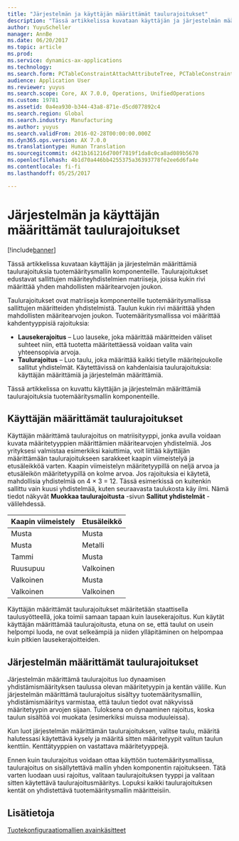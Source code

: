 ```yaml
---
title: "Järjestelmän ja käyttäjän määrittämät taulurajoitukset"
description: "Tässä artikkelissa kuvataan käyttäjän ja järjestelmän määrittämiä taulurajoituksia tuotemääritysmallin komponenteille. Taulurajoitukset edustavat sallittujen määriteyhdistelmien matriiseja, joissa kukin rivi määrittää yhden mahdollisten määritearvojen joukon."
author: YuyuScheller
manager: AnnBe
ms.date: 06/20/2017
ms.topic: article
ms.prod: 
ms.service: dynamics-ax-applications
ms.technology: 
ms.search.form: PCTableConstraintAttachAttributeTree, PCTableConstraintColumnSystem, PCTableConstraintContentUserDef, PCTableConstraintDefinition, PCTableConstraintWizard
audience: Application User
ms.reviewer: yuyus
ms.search.scope: Core, AX 7.0.0, Operations, UnifiedOperations
ms.custom: 19781
ms.assetid: 0a4ea930-b344-43a8-871e-d5cd077892c4
ms.search.region: Global
ms.search.industry: Manufacturing
ms.author: yuyus
ms.search.validFrom: 2016-02-28T00:00:00.000Z
ms.dyn365.ops.version: AX 7.0.0
ms.translationtype: Human Translation
ms.sourcegitcommit: d421b161216d700f7819f1da8c0ca8ad089b5670
ms.openlocfilehash: 4b1d70a446bb4255375a36393778fe2ee6d6fa4e
ms.contentlocale: fi-fi
ms.lasthandoff: 05/25/2017

---
```


# <a name="system-defined-and-user-defined-table-constraints"></a>Järjestelmän ja käyttäjän määrittämät taulurajoitukset

[!include[banner](../includes/banner.md)]


Tässä artikkelissa kuvataan käyttäjän ja järjestelmän määrittämiä taulurajoituksia tuotemääritysmallin komponenteille. Taulurajoitukset edustavat sallittujen määriteyhdistelmien matriiseja, joissa kukin rivi määrittää yhden mahdollisten määritearvojen joukon.

Taulurajoitukset ovat matriiseja komponenteille tuotemääritysmallissa sallittujen määritteiden yhdistelmistä. Taulun kukin rivi määrittää yhden mahdollisten määritearvojen joukon. Tuotemääritysmallissa voi määrittää kahdentyyppisiä rajoituksia:

-   **Lausekerajoitus** – Luo lauseke, joka määrittää määritteiden väliset suhteet niin, että tuotetta määritettäessä voidaan valita vain yhteensopivia arvoja.
-   **Taulurajoitus** – Luo taulu, joka määrittää kaikki tietylle määritejoukolle sallitut yhdistelmät. Käytettävissä on kahdenlaisia taulurajoituksia: käyttäjän määrittämiä ja järjestelmän määrittämiä.

Tässä artikkelissa on kuvattu käyttäjän ja järjestelmän määrittämiä taulurajoituksia tuotemääritysmallin komponenteille.

## <a name="user-defined-table-constraints"></a>Käyttäjän määrittämät taulurajoitukset
Käyttäjän määrittämä taulurajoitus on matriisityyppi, jonka avulla voidaan kuvata määritetyyppien määrittämien määritearvojen yhdistelmiä. Jos yrityksesi valmistaa esimerkiksi kaiuttimia, voit liittää käyttäjän määrittämään taulurajoitukseen sarakkeet kaapin viimeistelyä ja etusäleikköä varten. Kaapin viimeistelyn määritetyypillä on neljä arvoa ja etusäleikön määritetyypillä on kolme arvoa. Jos rajoituksia ei käytetä, mahdollisia yhdistelmiä on 4 × 3 = 12. Tässä esimerkissä on kuitenkin sallittu vain kuusi yhdistelmää, kuten seuraavasta taulukosta käy ilmi. Nämä tiedot näkyvät **Muokkaa taulurajoitusta** -sivun **Sallitut yhdistelmät** -välilehdessä.

| Kaapin viimeistely | Etusäleikkö |
|----------------|-------------|
| Musta          | Musta       |
| Musta          | Metalli       |
| Tammi            | Musta       |
| Ruusupuu       | Valkoinen       |
| Valkoinen          | Musta       |
| Valkoinen          | Valkoinen       |

Käyttäjän määrittämät taulurajoitukset määritetään staattisella taulusyötteellä, joka toimii samaan tapaan kuin lausekerajoitus. Kun käytät käyttäjän määrittämää taulurajoitusta, etuna on se, että taulut on usein helpompi luoda, ne ovat selkeämpiä ja niiden ylläpitäminen on helpompaa kuin pitkien lausekerajoitteiden.

## <a name="system-defined-table-constraints"></a>Järjestelmän määrittämät taulurajoitukset
Järjestelmän määrittämä taulurajoitus luo dynaamisen yhdistämismäärityksen taulussa olevan määritetyypin ja kentän välille. Kun järjestelmän määrittämä taulurajoitus sisältyy tuotemääritysmalliin, yhdistämismääritys varmistaa, että taulun tiedot ovat näkyvissä määritetyypin arvojen sijaan. Tuloksena on dynaaminen rajoitus, koska taulun sisältöä voi muokata (esimerkiksi muissa moduuleissa).  

Kun luot järjestelmän määrittämän taulurajoituksen, valitse taulu, määritä halutessasi käytettävä kysely ja määritä sitten määritetyypit valitun taulun kenttiin. Kenttätyyppien on vastattava määritetyyppejä.  

Ennen kuin taulurajoitus voidaan ottaa käyttöön tuotemääritysmallissa, taulurajoitus on sisällytettävä mallin yhden komponentin rajoitukseen. Tätä varten luodaan uusi rajoitus, valitaan taulurajoituksen tyyppi ja valitaan sitten käytettävä taulurajoitusmääritys. Lopuksi kaikki taulurajoituksen kentät on yhdistettävä tuotemääritysmallin määritteisiin.

<a name="see-also"></a>Lisätietoja
--------

[Tuotekonfiguraatiomallien avainkäsitteet](product-configuration-models.md)




